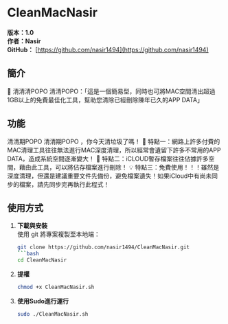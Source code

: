 # CleanMacNasir

**版本：1.0**  
**作者：Nasir**  
**GitHub：** [https://github.com/nasir1494](https://github.com/nasir1494)  
## 簡介
📌 清清清POPO 清清POPO：「這是一個簡易型，同時也可將MAC空間清出超過1GB以上的免費最佳化工具，幫助您清除已經刪除陳年已久的APP DATA」
## 功能
清清期POPO 清清期POPO ，你今天清垃圾了嗎！
🚀 特點一：網路上許多付費的MAC清理工具往往無法進行MAC深度清理，所以經常會遺留下許多不常用的APP DATA，造成系統空間逐漸變大！
🎯 特點二：iCLOUD暫存檔案往往佔據許多空間，藉由此工具，可以將佔存檔案進行刪除！
💡 特點三：免費使用！！！雖然是深度清理，但還是建議重要文件先備份，避免檔案遺失！如果iCloud中有尚未同步的檔案，請先同步完再執行此程式！

## 使用方式

1. **下載與安裝**  
   使用 git 將專案複製至本地端：
   ```bash
   git clone https://github.com/nasir1494/CleanMacNasir.git
   ```bash
   cd CleanMacNasir
2. **提權**
   ```bash
   chmod +x CleanMacNasir.sh
3. **使用Sudo進行運行**
   ```bash
   sudo ./CleanMacNasir.sh

